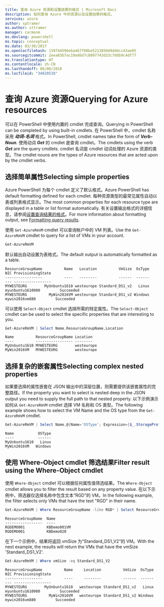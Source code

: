 ```yaml
---
title: 查询 Azure 资源和设置结果的格式 | Microsoft Docs
description: 如何查询 Azure 中的资源以及设置结果的格式。
services: azure
author: sptramer
ms.author: sttramer
manager: carmonm
ms.devlang: powershell
ms.topic: conceptual
ms.date: 03/30/2017
ms.openlocfilehash: 139744596eba467f08be521385049dddcc43ae05
ms.sourcegitcommit: 2eea03b7ac19ad6d7c8097743d33c7ddb9c4df77
ms.translationtype: HT
ms.contentlocale: zh-CN
ms.lasthandoff: 06/06/2018
ms.locfileid: "34820538"
---
```

# <a name="querying-for-azure-resources"></a><span data-ttu-id="b2f23-103">查询 Azure 资源</span><span class="sxs-lookup"><span data-stu-id="b2f23-103">Querying for Azure resources</span></span>

<span data-ttu-id="b2f23-104">可以在 PowerShell 中使用内置的 cmdlet 完成查询。</span><span class="sxs-lookup"><span data-stu-id="b2f23-104">Querying in PowerShell can be completed by using built-in cmdlets.</span></span> <span data-ttu-id="b2f23-105">在 PowerShell 中，cmdlet 名称采用 **_动词-名词_** 格式。</span><span class="sxs-lookup"><span data-stu-id="b2f23-105">In PowerShell, cmdlet names take the form of **_Verb-Noun_**.</span></span> <span data-ttu-id="b2f23-106">使用动词 **_Get_** 的 cmdlet 是查询 cmdlet。</span><span class="sxs-lookup"><span data-stu-id="b2f23-106">The cmdlets using the verb **_Get_** are the query cmdlets.</span></span> <span data-ttu-id="b2f23-107">cmdlet 名词是 cmdlet 动词处理的 Azure 资源的类型。</span><span class="sxs-lookup"><span data-stu-id="b2f23-107">The cmdlet nouns are the types of Azure resources that are acted upon by the cmdlet verbs.</span></span>


## <a name="selecting-simple-properties"></a><span data-ttu-id="b2f23-108">选择简单属性</span><span class="sxs-lookup"><span data-stu-id="b2f23-108">Selecting simple properties</span></span>

<span data-ttu-id="b2f23-109">Azure PowerShell 为每个 cmdlet 定义了默认格式。</span><span class="sxs-lookup"><span data-stu-id="b2f23-109">Azure PowerShell has default formatting defined for each cmdlet.</span></span> <span data-ttu-id="b2f23-110">每种资源类型的最常见属性自动以表或列表格式显示。</span><span class="sxs-lookup"><span data-stu-id="b2f23-110">The most common properties for each resource type are displayed in a table or list format automatically.</span></span> <span data-ttu-id="b2f23-111">有关设置输出格式的详细信息，请参阅[设置查询结果的格式](formatting-output.md)。</span><span class="sxs-lookup"><span data-stu-id="b2f23-111">For more information about formatting output, see [Formatting query results](formatting-output.md).</span></span>

<span data-ttu-id="b2f23-112">使用 `Get-AzureRmVM` cmdlet 可以查询帐户中的 VM 列表。</span><span class="sxs-lookup"><span data-stu-id="b2f23-112">Use the `Get-AzureRmVM` cmdlet to query for a list of VMs in your account.</span></span>

```powershell
Get-AzureRmVM
```

<span data-ttu-id="b2f23-113">默认输出自动设置为表格式。</span><span class="sxs-lookup"><span data-stu-id="b2f23-113">The default output is automatically formatted as a table.</span></span>

```
ResourceGroupName          Name   Location          VmSize  OsType              NIC ProvisioningState
-----------------          ----   --------          ------  ------              --- -----------------
MYWESTEURG        MyUnbuntu1610 westeurope Standard_DS1_v2   Linux myunbuntu1610980         Succeeded
MYWESTEURG          MyWin2016VM westeurope Standard_DS1_v2 Windows   mywin2016vm880         Succeeded
```

<span data-ttu-id="b2f23-114">可以使用 `Select-Object` cmdlet 选择所需的特定属性。</span><span class="sxs-lookup"><span data-stu-id="b2f23-114">The `Select-Object` cmdlet can be used to select the specific properties that are interesting to you.</span></span>

```powershell
Get-AzureRmVM | Select Name,ResourceGroupName,Location
```

```
Name          ResourceGroupName Location
----          ----------------- --------
MyUnbuntu1610 MYWESTEURG        westeurope
MyWin2016VM   MYWESTEURG        westeurope
```

## <a name="selecting-complex-nested-properties"></a><span data-ttu-id="b2f23-115">选择复杂的嵌套属性</span><span class="sxs-lookup"><span data-stu-id="b2f23-115">Selecting complex nested properties</span></span>

<span data-ttu-id="b2f23-116">如果要选择的属性嵌套在 JSON 输出中的深层位置，则需要提供该嵌套属性的完整路径。</span><span class="sxs-lookup"><span data-stu-id="b2f23-116">If the property you want to select is nested deep in the JSON output you need to supply the full path to that nested property.</span></span> <span data-ttu-id="b2f23-117">以下示例演示如何从 `Get-AzureRmVM` cmdlet 选择 VM 名称和 OS 类型。</span><span class="sxs-lookup"><span data-stu-id="b2f23-117">The following example shows how to select the VM Name and the OS type from the `Get-AzureRmVM` cmdlet.</span></span>

```powershell
Get-AzureRmVM | Select Name,@{Name='OSType'; Expression={$_.StorageProfile.OSDisk.OSType}}
```

```
Name           OSType
----           ------
MyUnbuntu1610   Linux
MyWin2016VM   Windows
```

## <a name="filter-result-using-the-where-object-cmdlet"></a><span data-ttu-id="b2f23-118">使用 Where-Object cmdlet 筛选结果</span><span class="sxs-lookup"><span data-stu-id="b2f23-118">Filter result using the Where-Object cmdlet</span></span>

<span data-ttu-id="b2f23-119">使用 `Where-Object` cmdlet 可以根据任何属性值筛选结果。</span><span class="sxs-lookup"><span data-stu-id="b2f23-119">The `Where-Object` cmdlet allows you to filter the result based on any property value.</span></span> <span data-ttu-id="b2f23-120">在以下示例中，筛选器仅选择名称中包含文本“RGD”的 VM。</span><span class="sxs-lookup"><span data-stu-id="b2f23-120">In the following example, the filter selects only VMs that have the text "RGD" in their name.</span></span>

```powershell
Get-AzureRmVM | Where ResourceGroupName -like RGD* | Select ResourceGroupName,Name
```

```
ResourceGroupName  Name
-----------------  ----
RGDEMO001          KBDemo001VM
RGDEMO001          KBDemo020
```

<span data-ttu-id="b2f23-121">在下一个示例中，结果将返回 vmSize 为“Standard_DS1_V2”的 VM。</span><span class="sxs-lookup"><span data-stu-id="b2f23-121">With the next example, the results will return the VMs that have the vmSize 'Standard_DS1_V2'.</span></span>

```powershell
Get-AzureRmVM | Where vmSize -eq Standard_DS1_V2
```

```
ResourceGroupName          Name     Location          VmSize  OsType              NIC ProvisioningState
-----------------          ----     --------          ------  ------              --- -----------------
MYWESTEURG        MyUnbuntu1610   westeurope Standard_DS1_v2   Linux myunbuntu1610980         Succeeded
MYWESTEURG          MyWin2016VM   westeurope Standard_DS1_v2 Windows   mywin2016vm880         Succeeded
```
